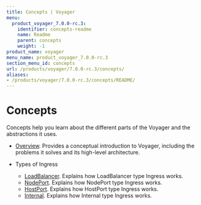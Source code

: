 ```yaml
---
title: Concepts | Voyager
menu:
  product_voyager_7.0.0-rc.3:
    identifier: concepts-readme
    name: Readme
    parent: concepts
    weight: -1
product_name: voyager
menu_name: product_voyager_7.0.0-rc.3
section_menu_id: concepts
url: /products/voyager/7.0.0-rc.3/concepts/
aliases:
- /products/voyager/7.0.0-rc.3/concepts/README/
---
```


# Concepts

Concepts help you learn about the different parts of the Voyager and the abstractions it uses.

- [Overview](/products/voyager/7.0.0-rc.3/concepts/overview). Provides a conceptual introduction to Voyager, including the problems it solves and its high-level architecture.

- Types of Ingress
  - [LoadBalancer](/products/voyager/7.0.0-rc.3/concepts/ingress-types/loadbalancer). Explains how LoadBalancer type Ingress works.
  - [NodePort](/products/voyager/7.0.0-rc.3/concepts/ingress-types/nodeport). Explains how NodePort type Ingress works.
  - [HostPort](/products/voyager/7.0.0-rc.3/concepts/ingress-types/hostport). Explains how HostPort type Ingress works.
  - [Internal](/products/voyager/7.0.0-rc.3/concepts/ingress-types/internal). Explains how Internal type Ingress works.
